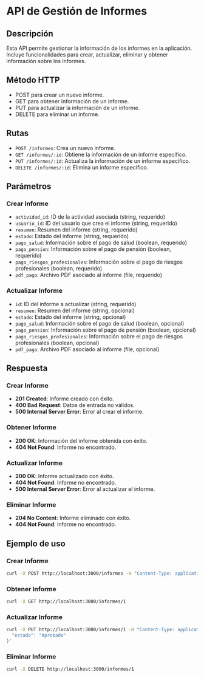 # API de Gestión de Informes

## Descripción
Esta API permite gestionar la información de los informes en la aplicación. Incluye funcionalidades para crear, actualizar, eliminar y obtener información sobre los informes.

## Método HTTP
- POST para crear un nuevo informe.
- GET para obtener información de un informe.
- PUT para actualizar la información de un informe.
- DELETE para eliminar un informe.

## Rutas
- `POST /informes`: Crea un nuevo informe.
- `GET /informes/:id`: Obtiene la información de un informe específico.
- `PUT /informes/:id`: Actualiza la información de un informe específico.
- `DELETE /informes/:id`: Elimina un informe específico.

## Parámetros

### Crear Informe
- `actividad_id`: ID de la actividad asociada (string, requerido)
- `usuario_id`: ID del usuario que crea el informe (string, requerido)
- `resumen`: Resumen del informe (string, requerido)
- `estado`: Estado del informe (string, requerido)
- `pago_salud`: Información sobre el pago de salud (boolean, requerido)
- `pago_pension`: Información sobre el pago de pensión (boolean, requerido)
- `pago_riesgos_profesionales`: Información sobre el pago de riesgos profesionales (boolean, requerido)
- `pdf_pago`: Archivo PDF asociado al informe (file, requerido)

### Actualizar Informe
- `id`: ID del informe a actualizar (string, requerido)
- `resumen`: Resumen del informe (string, opcional)
- `estado`: Estado del informe (string, opcional)
- `pago_salud`: Información sobre el pago de salud (boolean, opcional)
- `pago_pension`: Información sobre el pago de pensión (boolean, opcional)
- `pago_riesgos_profesionales`: Información sobre el pago de riesgos profesionales (boolean, opcional)
- `pdf_pago`: Archivo PDF asociado al informe (file, opcional)

## Respuesta

### Crear Informe
- **201 Created**: Informe creado con éxito.
- **400 Bad Request**: Datos de entrada no válidos.
- **500 Internal Server Error**: Error al crear el informe.

### Obtener Informe
- **200 OK**: Información del informe obtenida con éxito.
- **404 Not Found**: Informe no encontrado.

### Actualizar Informe
- **200 OK**: Informe actualizado con éxito.
- **404 Not Found**: Informe no encontrado.
- **500 Internal Server Error**: Error al actualizar el informe.

### Eliminar Informe
- **204 No Content**: Informe eliminado con éxito.
- **404 Not Found**: Informe no encontrado.

## Ejemplo de uso

### Crear Informe
```bash
curl -X POST http://localhost:3000/informes -H "Content-Type: application/json" -F 'actividad_id=1' -F 'usuario_id=1' -F 'resumen=Informe de prueba' -F 'estado=Pendiente' -F 'pago_salud=true' -F 'pago_pension=true' -F 'pago_riesgos_profesionales=true' -F 'pdf_pago=@/path/to/file.pdf'
```

### Obtener Informe
```bash
curl -X GET http://localhost:3000/informes/1
```

### Actualizar Informe
```bash
curl -X PUT http://localhost:3000/informes/1 -H "Content-Type: application/json" -d '{
  "estado": "Aprobado"
}'
```

### Eliminar Informe
```bash
curl -X DELETE http://localhost:3000/informes/1
